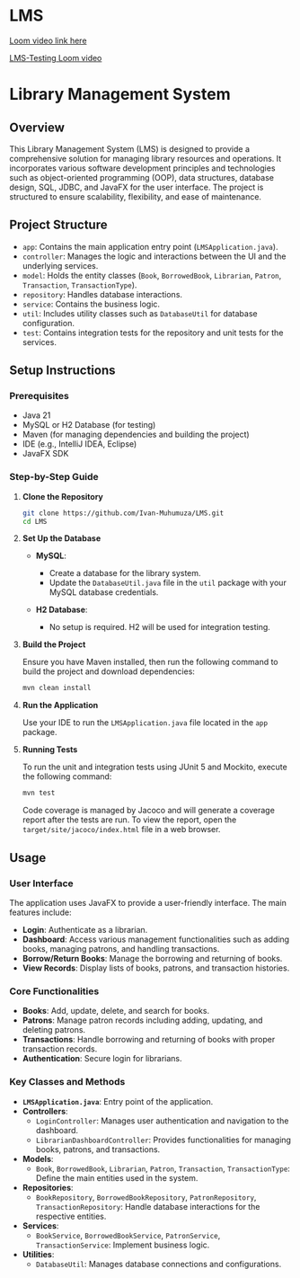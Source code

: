 # LMS

[Loom video link here](https://www.loom.com/share/776d81e8f0e143a7b54591635ad65af1?sid=93bb4a34-5e54-47f9-814e-dcc64c99052c)

[LMS-Testing Loom video](https://www.loom.com/share/a80da2e1fd5d494faa30d1a64fc95147?sid=2d203d73-c33a-4d1e-b1a2-5c33f94cfd4e)

# Library Management System

## Overview

This Library Management System (LMS) is designed to provide a comprehensive solution for managing library resources and operations. It incorporates various software development principles and technologies such as object-oriented programming (OOP), data structures, database design, SQL, JDBC, and JavaFX for the user interface. The project is structured to ensure scalability, flexibility, and ease of maintenance.

## Project Structure

- `app`: Contains the main application entry point (`LMSApplication.java`).
- `controller`: Manages the logic and interactions between the UI and the underlying services.
- `model`: Holds the entity classes (`Book`, `BorrowedBook`, `Librarian`, `Patron`, `Transaction`, `TransactionType`).
- `repository`: Handles database interactions.
- `service`: Contains the business logic.
- `util`: Includes utility classes such as `DatabaseUtil` for database configuration.
- `test`: Contains integration tests for the repository and unit tests for the services.

## Setup Instructions

### Prerequisites

- Java 21
- MySQL or H2 Database (for testing)
- Maven (for managing dependencies and building the project)
- IDE (e.g., IntelliJ IDEA, Eclipse)
- JavaFX SDK

### Step-by-Step Guide

1. **Clone the Repository**

   ```bash
   git clone https://github.com/Ivan-Muhumuza/LMS.git
   cd LMS
   ```

2. **Set Up the Database**

    - **MySQL**:
        - Create a database for the library system.
        - Update the `DatabaseUtil.java` file in the `util` package with your MySQL database credentials.

    - **H2 Database**:
        - No setup is required. H2 will be used for integration testing.

3. **Build the Project**

   Ensure you have Maven installed, then run the following command to build the project and download dependencies:

   ```bash
   mvn clean install
   ```

4. **Run the Application**

   Use your IDE to run the `LMSApplication.java` file located in the `app` package.

5. **Running Tests**

   To run the unit and integration tests using JUnit 5 and Mockito, execute the following command:

   ```bash
   mvn test
   ```

   Code coverage is managed by Jacoco and will generate a coverage report after the tests are run. To view the report, open the `target/site/jacoco/index.html` file in a web browser.

## Usage

### User Interface

The application uses JavaFX to provide a user-friendly interface. The main features include:

- **Login**: Authenticate as a librarian.
- **Dashboard**: Access various management functionalities such as adding books, managing patrons, and handling transactions.
- **Borrow/Return Books**: Manage the borrowing and returning of books.
- **View Records**: Display lists of books, patrons, and transaction histories.

### Core Functionalities

- **Books**: Add, update, delete, and search for books.
- **Patrons**: Manage patron records including adding, updating, and deleting patrons.
- **Transactions**: Handle borrowing and returning of books with proper transaction records.
- **Authentication**: Secure login for librarians.

### Key Classes and Methods

- **`LMSApplication.java`**: Entry point of the application.
- **Controllers**:
    - `LoginController`: Manages user authentication and navigation to the dashboard.
    - `LibrarianDashboardController`: Provides functionalities for managing books, patrons, and transactions.
- **Models**:
    - `Book`, `BorrowedBook`, `Librarian`, `Patron`, `Transaction`, `TransactionType`: Define the main entities used in the system.
- **Repositories**:
    - `BookRepository`, `BorrowedBookRepository`, `PatronRepository`, `TransactionRepository`: Handle database interactions for the respective entities.
- **Services**:
    - `BookService`, `BorrowedBookService`, `PatronService`, `TransactionService`: Implement business logic.
- **Utilities**:
    - `DatabaseUtil`: Manages database connections and configurations.
